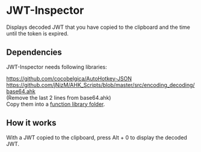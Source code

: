 # JWT-Inspector  

Displays decoded JWT that you have copied to the clipboard and the time until the token is expired.  

## Dependencies
JWT-Inspector needs following libraries:  

https://github.com/cocobelgica/AutoHotkey-JSON  
https://github.com/jNizM/AHK_Scripts/blob/master/src/encoding_decoding/base64.ahk  
(Remove the last 2 lines from base64.ahk)  
Copy them into a [function library folder](https://www.autohotkey.com/docs/Functions.htm#lib).  

## How it works
With a JWT copied to the clipboard, press Alt + 0 to display the decoded JWT. 
